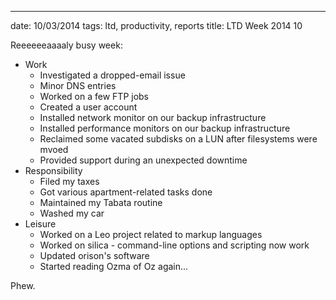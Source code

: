 ---
date: 10/03/2014
tags: ltd, productivity, reports
title: LTD Week 2014 10

Reeeeeeaaaaly busy week:

  - Work
    - Investigated a dropped-email issue
    - Minor DNS entries
    - Worked on a few FTP jobs
    - Created a user account
    - Installed network monitor on our backup infrastructure
    - Installed performance monitors on our backup infrastructure
    - Reclaimed some vacated subdisks on a LUN after filesystems were mvoed
    - Provided support during an unexpected downtime
  - Responsibility
    - Filed my taxes
    - Got various apartment-related tasks done
    - Maintained my Tabata routine
    - Washed my car
  - Leisure
    - Worked on a Leo project related to markup languages
    - Worked on silica - command-line options and scripting now work
    - Updated orison's software
    - Started reading Ozma of Oz again...

Phew.
